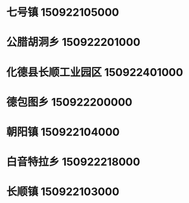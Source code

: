 # 七号镇 150922105000
# 公腊胡洞乡 150922201000
# 化德县长顺工业园区 150922401000
# 德包图乡 150922200000
# 朝阳镇 150922104000
# 白音特拉乡 150922218000
# 长顺镇 150922103000
